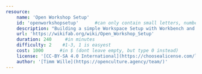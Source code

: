 ```yaml
---
resource:
    name: 'Open Workshop Setup'
    id: 'openworkshopsetup'      #can only contain small letters, numbers, minus and underscore. needs to be the same as the file name
    description: "Building a simple Workspace Setup with Workbench and Wall to organise tools and materials to get started with prototyping #OpenTech builds"
    url: 'https://wikifab.org/wiki/Open_Workshop_Setup'
    duration: 240     #in minutes
    difficulty: 2    #1-3, 1 is easyest
    cost: 1000      #in $ (dont leave empty, but type 0 instead)
    license: '[CC-BY-SA 4.0 International](https://choosealicense.com/licenses/cc-by-sa-4.0/)' #e.g. CC BY-SA 4.0
    author: '[Timm Wille](https://openculture.agency/team/)'
---
```

